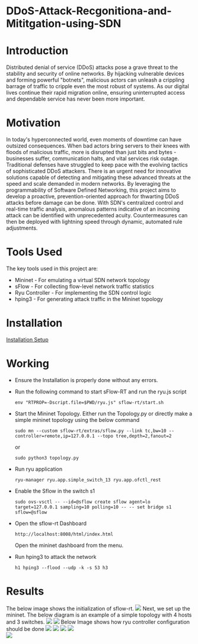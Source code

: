 # DDoS-Attack-Recgonitiona-and-Mititgation-using-SDN

# Introduction
Distributed denial of service (DDoS) attacks pose a grave threat to the stability and security of online networks. By hijacking vulnerable devices and forming powerful "botnets", malicious actors can unleash a crippling barrage of traffic to cripple even the most robust of systems. As our digital lives continue their rapid migration online, ensuring uninterrupted access and dependable service has never been more important.

# Motivation 
In today's hyperconnected world, even moments of downtime can have outsized consequences. When bad actors bring servers to their knees with floods of malicious traffic, more is disrupted than just bits and bytes - businesses suffer, communication halts, and vital services risk outage. Traditional defenses have struggled to keep pace with the evolving tactics of sophisticated DDoS attackers. There is an urgent need for innovative solutions capable of detecting and mitigating these advanced threats at the speed and scale demanded in modern networks. By leveraging the programmability of Software Defined Networking, this project aims to develop a proactive, prevention-oriented approach for thwarting DDoS attacks before damage can be done. With SDN's centralized control and real-time traffic analysis, anomalous patterns indicative of an incoming attack can be identified with unprecedented acuity. Countermeasures can then be deployed with lightning speed through dynamic, automated rule adjustments. 

# Tools Used 
The key tools used in this project are:
* Mininet - For emulating a virtual SDN network topology
* sFlow - For collecting flow-level network traffic statistics
* Ryu Controller - For implementing the SDN control logic
* hping3 - For generating attack traffic in the Mininet topology
  
# Installation 

[Installation Setup](Installation_Setup)

# Working
* Ensure the Installation is properly done without any errors.
* Run the following command to start sFlow-RT and run the ryu.js script
    ```
    env "RTPROP=-Dscript.file=$PWD/ryu.js" sflow-rt/start.sh
    ```
* Start the Mininet Topology. Either run the Topology.py or directly make a simple mininet topology using the below command

    ```
    sudo mn --custom sflow-rt/extras/sflow.py --link tc,bw=10 --controller=remote,ip=127.0.0.1 --topo tree,depth=2,fanout=2
    ```

    or 

    ```
    sudo python3 topology.py
    ```

* Run ryu application
    ```
    ryu-manager ryu.app.simple_switch_13 ryu.app.ofctl_rest
    ```

* Enable the Sflow in the switch s1
    ```
    sudo ovs-vsctl -- --id=@sflow create sflow agent=lo target=127.0.0.1 sampling=10 polling=10 -- -- set bridge s1 sflow=@sflow
    ```

* Open the sflow-rt Dashboard
    ```
    http://localhost:8008/html/index.html
    ```
    Open the mininet dashboard from the menu.
* Run hping3 to attack the network
  ```
  h1 hping3 --flood --udp -k -s 53 h3
  ```
# Results
The below image shows the initialization of sflow-rt.
<img src="https://github.com/SakethGajawada/DDoS-Attack-Recgonitiona-and-Mititgation-using-SDN/blob/main/images/sflow.png" />
Next, we set up the mininet. The below diagram is an example of a simple topology with 4 hosts and 3 switches.
<img src="https://github.com/SakethGajawada/DDoS-Attack-Recgonitiona-and-Mititgation-using-SDN/blob/main/images/topo.png" />
<img src="https://github.com/SakethGajawada/DDoS-Attack-Recgonitiona-and-Mititgation-using-SDN/blob/main/images/mininet.png" />
Below Image shows how ryu controller configuration should be done
<img src="https://github.com/SakethGajawada/DDoS-Attack-Recgonitiona-and-Mititgation-using-SDN/blob/main/images/ryu_manager.png" />
<img src="https://github.com/SakethGajawada/DDoS-Attack-Recgonitiona-and-Mititgation-using-SDN/blob/main/images/flow-rule.png" />
<img src="https://github.com/SakethGajawada/DDoS-Attack-Recgonitiona-and-Mititgation-using-SDN/blob/main/images/ddos_attack.png" />
<img src="https://github.com/SakethGajawada/DDoS-Attack-Recgonitiona-and-Mititgation-using-SDN/blob/main/images/blocking.png" />\
<img src="https://github.com/SakethGajawada/DDoS-Attack-Recgonitiona-and-Mititgation-using-SDN/blob/main/images/flowentry%20for%20blocking.png" />

